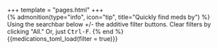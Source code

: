 +++
template = "pages.html"
+++
<br>
{% admonition(type="info", icon="tip", title="Quickly find meds by") %}
Using the searchbar below +/- the additive filter buttons. Clear filters by clicking "All." Or, just <kbd><kbd>Ctrl-F</kbd></kbd>.
{% end %}
<br>
{{medications_toml_load(filter = true)}}
